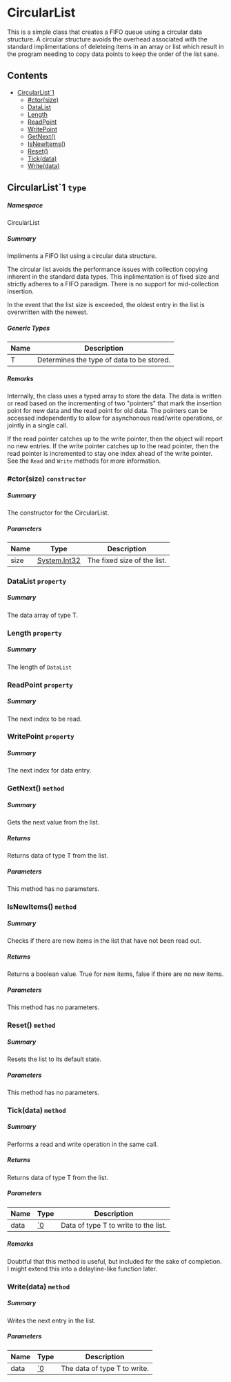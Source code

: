 <a name='assembly'></a>
# CircularList

This is a simple class that creates a FIFO queue using a circular data structure. A circular structure avoids the overhead associated with the standard implimentations of deleteing items in an array or list which result in the program needing to copy data points to keep the order of the list sane.

## Contents

- [CircularList\`1](#T-CircularList-CircularList`1 'CircularList.CircularList`1')
  - [#ctor(size)](#M-CircularList-CircularList`1-#ctor-System-Int32- 'CircularList.CircularList`1.#ctor(System.Int32)')
  - [DataList](#P-CircularList-CircularList`1-DataList 'CircularList.CircularList`1.DataList')
  - [Length](#P-CircularList-CircularList`1-Length 'CircularList.CircularList`1.Length')
  - [ReadPoint](#P-CircularList-CircularList`1-ReadPoint 'CircularList.CircularList`1.ReadPoint')
  - [WritePoint](#P-CircularList-CircularList`1-WritePoint 'CircularList.CircularList`1.WritePoint')
  - [GetNext()](#M-CircularList-CircularList`1-GetNext 'CircularList.CircularList`1.GetNext')
  - [IsNewItems()](#M-CircularList-CircularList`1-IsNewItems 'CircularList.CircularList`1.IsNewItems')
  - [Reset()](#M-CircularList-CircularList`1-Reset 'CircularList.CircularList`1.Reset')
  - [Tick(data)](#M-CircularList-CircularList`1-Tick-`0- 'CircularList.CircularList`1.Tick(`0)')
  - [Write(data)](#M-CircularList-CircularList`1-Write-`0- 'CircularList.CircularList`1.Write(`0)')

<a name='T-CircularList-CircularList`1'></a>
## CircularList\`1 `type`

##### Namespace

CircularList

##### Summary

Impliments a FIFO list using a circular data structure.

The circular list avoids the performance issues with collection copying inherent in the standard data types. This inplimentation is of fixed size and strictly adheres to a FIFO paradigm. There is no support for mid-collection insertion.

In the event that the list size is exceeded, the oldest entry in the list is overwritten with the newest.

##### Generic Types

| Name | Description |
| ---- | ----------- |
| T | Determines the type of data to be stored. |

##### Remarks

Internally, the class uses a typed array to store the data. The data is written or read based on the incrementing of two "pointers" that mark the insertion point for new data and the read point for old data. The pointers can be accessed independently to allow for asynchonous read/write operations, or jointly in a single call.

If the read pointer catches up to the write pointer, then the object will report no new entries. If the write pointer catches up to the read pointer, then the read pointer is incremented to stay one index ahead of the write pointer. See the `Read` and `Write` methods for more information.

<a name='M-CircularList-CircularList`1-#ctor-System-Int32-'></a>
### #ctor(size) `constructor`

##### Summary

The constructor for the CircularList.

##### Parameters

| Name | Type | Description |
| ---- | ---- | ----------- |
| size | [System.Int32](http://msdn.microsoft.com/query/dev14.query?appId=Dev14IDEF1&l=EN-US&k=k:System.Int32 'System.Int32') | The fixed size of the list. |

<a name='P-CircularList-CircularList`1-DataList'></a>
### DataList `property`

##### Summary

The data array of type T.

<a name='P-CircularList-CircularList`1-Length'></a>
### Length `property`

##### Summary

The length of `DataList`

<a name='P-CircularList-CircularList`1-ReadPoint'></a>
### ReadPoint `property`

##### Summary

The next index to be read.

<a name='P-CircularList-CircularList`1-WritePoint'></a>
### WritePoint `property`

##### Summary

The next index for data entry.

<a name='M-CircularList-CircularList`1-GetNext'></a>
### GetNext() `method`

##### Summary

Gets the next value from the list.

##### Returns

Returns data of type T from the list.

##### Parameters

This method has no parameters.

<a name='M-CircularList-CircularList`1-IsNewItems'></a>
### IsNewItems() `method`

##### Summary

Checks if there are new items in the list that have not been read out.

##### Returns

Returns a boolean value. True for new items, false if there are no new items.

##### Parameters

This method has no parameters.

<a name='M-CircularList-CircularList`1-Reset'></a>
### Reset() `method`

##### Summary

Resets the list to its default state.

##### Parameters

This method has no parameters.

<a name='M-CircularList-CircularList`1-Tick-`0-'></a>
### Tick(data) `method`

##### Summary

Performs a read and write operation in the same call.

##### Returns

Returns data of type T from the list.

##### Parameters

| Name | Type | Description |
| ---- | ---- | ----------- |
| data | [\`0](#T-`0 '`0') | Data of type T to write to the list. |

##### Remarks

Doubtful that this method is useful, but included for the sake of completion. I might extend this into a delayline-like function later.

<a name='M-CircularList-CircularList`1-Write-`0-'></a>
### Write(data) `method`

##### Summary

Writes the next entry in the list.

##### Parameters

| Name | Type | Description |
| ---- | ---- | ----------- |
| data | [\`0](#T-`0 '`0') | The data of type T to write. |
